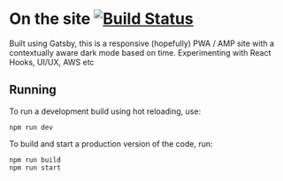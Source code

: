 # On the site [![Build Status](https://travis-ci.com/pandasa123/pandasa123.github.io.svg?branch=master)](https://travis-ci.com/pandasa123/pandasa123.github.io)

Built using Gatsby, this is a responsive (hopefully) PWA / AMP site with a contextually aware dark mode based on time. Experimenting with React Hooks, UI/UX, AWS etc

## Running

To run a development build using hot reloading, use:

```
npm run dev
```

To build and start a production version of the code, run:

```
npm run build
npm run start
```
